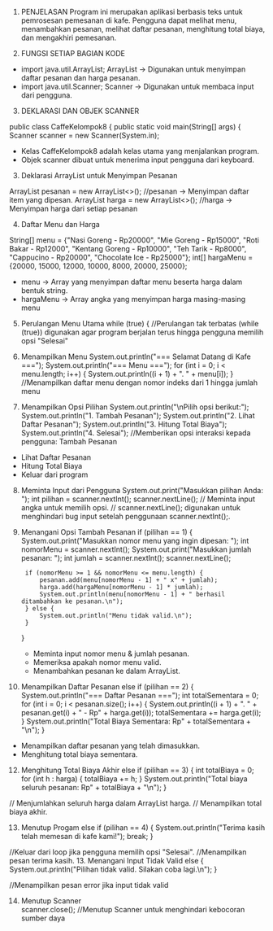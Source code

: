 1. PENJELASAN
   Program ini merupakan aplikasi berbasis teks untuk pemrosesan pemesanan di kafe. Pengguna dapat melihat menu, menambahkan pesanan, melihat daftar pesanan, menghitung total biaya, dan mengakhiri pemesanan.

2. FUNGSI SETIAP BAGIAN KODE

- import java.util.ArrayList; ArrayList → Digunakan untuk menyimpan daftar pesanan dan harga pesanan.
- import java.util.Scanner; Scanner → Digunakan untuk membaca input dari pengguna.

3. DEKLARASI DAN OBJEK SCANNER

public class CaffeKelompok8 {
public static void main(String[] args) {
Scanner scanner = new Scanner(System.in);

- Kelas CaffeKelompok8 adalah kelas utama yang menjalankan program.
- Objek scanner dibuat untuk menerima input pengguna dari keyboard.

3. Deklarasi ArrayList untuk Menyimpan Pesanan

ArrayList<String> pesanan = new ArrayList<>(); //pesanan → Menyimpan daftar item yang dipesan.
ArrayList<Integer> harga = new ArrayList<>(); //harga → Menyimpan harga dari setiap pesanan

4. Daftar Menu dan Harga

String[] menu = {"Nasi Goreng - Rp20000", "Mie Goreng - Rp15000", "Roti Bakar - Rp12000",
"Kentang Goreng - Rp10000", "Teh Tarik - Rp8000", "Cappucino - Rp20000",
"Chocolate Ice - Rp25000"};
int[] hargaMenu = {20000, 15000, 12000, 10000, 8000, 20000, 25000};

- menu → Array yang menyimpan daftar menu beserta harga dalam bentuk string.
- hargaMenu → Array angka yang menyimpan harga masing-masing menu

5.  Perulangan Menu Utama
    while (true) { //Perulangan tak terbatas (while (true)) digunakan agar program berjalan terus hingga pengguna memilih opsi "Selesai"

6.  Menampilkan Menu
    System.out.println("=== Selamat Datang di Kafe ===");
    System.out.println("=== Menu ===");
    for (int i = 0; i < menu.length; i++) {
    System.out.println((i + 1) + ". " + menu[i]);
    }
    //Menampilkan daftar menu dengan nomor indeks dari 1 hingga jumlah menu

7.  Menampilkan Opsi Pilihan
    System.out.println("\nPilih opsi berikut:");
    System.out.println("1. Tambah Pesanan");
    System.out.println("2. Lihat Daftar Pesanan");
    System.out.println("3. Hitung Total Biaya");
    System.out.println("4. Selesai");
    //Memberikan opsi interaksi kepada pengguna:
    Tambah Pesanan

- Lihat Daftar Pesanan
- Hitung Total Biaya
- Keluar dari program

8.  Meminta Input dari Pengguna
    System.out.print("Masukkan pilihan Anda: ");
    int pilihan = scanner.nextInt();
    scanner.nextLine();
    // Meminta input angka untuk memilih opsi.
    // scanner.nextLine(); digunakan untuk menghindari bug input setelah penggunaan scanner.nextInt();.

9.  Menangani Opsi Tambah Pesanan
    if (pilihan == 1) {
    System.out.print("Masukkan nomor menu yang ingin dipesan: ");
    int nomorMenu = scanner.nextInt();
    System.out.print("Masukkan jumlah pesanan: ");
    int jumlah = scanner.nextInt();
    scanner.nextLine();

         if (nomorMenu >= 1 && nomorMenu <= menu.length) {
             pesanan.add(menu[nomorMenu - 1] + " x" + jumlah);
             harga.add(hargaMenu[nomorMenu - 1] * jumlah);
             System.out.println(menu[nomorMenu - 1] + " berhasil ditambahkan ke pesanan.\n");
         } else {
             System.out.println("Menu tidak valid.\n");
         }

    }

    - Meminta input nomor menu & jumlah pesanan.
    - Memeriksa apakah nomor menu valid.
    - Menambahkan pesanan ke dalam ArrayList.

10. Menampilkan Daftar Pesanan
    else if (pilihan == 2) {
    System.out.println("=== Daftar Pesanan ===");
    int totalSementara = 0;
    for (int i = 0; i < pesanan.size(); i++) {
    System.out.println((i + 1) + ". " + pesanan.get(i) + " - Rp" + harga.get(i));
    totalSementara += harga.get(i);
    }
    System.out.println("Total Biaya Sementara: Rp" + totalSementara + "\n");
    }

- Menampilkan daftar pesanan yang telah dimasukkan.
- Menghitung total biaya sementara.

12. Menghitung Total Biaya Akhir
    else if (pilihan == 3) {
    int totalBiaya = 0;
    for (int h : harga) {
    totalBiaya += h;
    }
    System.out.println("Total biaya seluruh pesanan: Rp" + totalBiaya + "\n");
    }

// Menjumlahkan seluruh harga dalam ArrayList harga.
// Menampilkan total biaya akhir.

13. Menutup Progam
    else if (pilihan == 4) {
    System.out.println("Terima kasih telah memesan di kafe kami!");
    break;
    }

//Keluar dari loop jika pengguna memilih opsi "Selesai".
//Menampilkan pesan terima kasih. 13. Menangani Input Tidak Valid
else {
System.out.println("Pilihan tidak valid. Silakan coba lagi.\n");
}

//Menampilkan pesan error jika input tidak valid

14. Menutup Scanner  
    scanner.close(); //Menutup Scanner untuk menghindari kebocoran sumber daya
